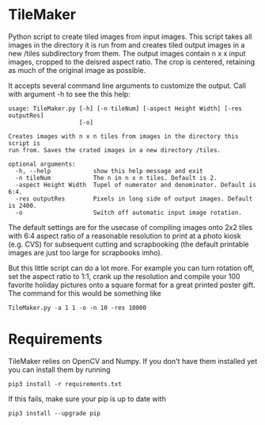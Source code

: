 # TileMaker
Python script to create tiled images from input images. This script takes all images in the directory it is run from and creates tiled output images in a new /tiles subdirectory from them.
The output images contain n x x input images, cropped to the deisred aspect ratio. The crop is centered, retaining as much of the original image as possible.

It accepts several command line arguments to customize the output. Call with argument -h to see the this help:

```console
usage: TileMaker.py [-h] [-n tileNum] [-aspect Height Width] [-res outputRes]
                    [-o]

Creates images with n x n tiles from images in the directory this script is
run from. Saves the crated images in a new directory /tiles.

optional arguments:
  -h, --help            show this help message and exit
  -n tileNum            The n in n x n tiles. Default is 2.
  -aspect Height Width  Tupel of numerator and denominator. Default is 6:4.
  -res outputRes        Pixels in long side of output images. Default is 2400.
  -o                    Switch off automatic input image rotation.
```
The default settings are for the usecase of compiling images onto 2x2 tiles with 6:4 aspect ratio of a reasonable resolution to print at a photo kiosk (e.g. CVS) for subsequent cutting and scrapbooking (the default printable images are just too large for scrapbooks imho).

But this little script can do a lot more. For example you can turn rotation off, set the aspect ratio to 1:1, crank up the resolution and compile your 100 favorite holiday pictures onto a square format for a great printed poster gift. The command for this would be something like

```console
TileMaker.py -a 1 1 -o -n 10 -res 10000
```

# Requirements
TileMaker relies on OpenCV and Numpy. If you don't have them installed yet you can install them by running
```console
pip3 install -r requirements.txt
```
If this fails, make sure your pip is up to date with
```console
pip3 install --upgrade pip
```
